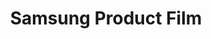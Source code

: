 ---
layout: credit-info
headerstatus: shunk-header
title: Samsung Product Film
showreel_weight: 110
credits_weight: 115
thumbnail: /assets/img/credits-grid/samsung-product-film.jpg
image: /assets/img/credits-grid/opengraph/samsung-product-film.jpg
image_size: 3
category: credits
role: Composer
type: Product Film
year: 2014
soundcloud: https://w.soundcloud.com/player/?url=https%3A//api.soundcloud.com/tracks/162794725&amp;color=ff5500&amp;auto_play=false&amp;hide_related=false&amp;show_comments=true&amp;show_user=false&amp;show_reposts=false
genre: Drama/Fanatasy
director: Ekstasy Films
---